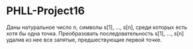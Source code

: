 # PHLL-Project16

Даны натуральное число n, символы s[1], ..., s[n], среди которых есть хотя бы  одна точка. Преобразовать последовательность s[1], ..., s[n] удалив из нее все запятые, предшествующие первой точке.
